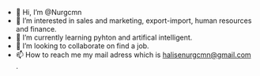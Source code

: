 - 👋 Hi, I’m @Nurgcmn
- 👀 I’m interested in sales and marketing, export-import, human resources and finance.
- 🌱 I’m currently learning pyhton and artifical intelligent.
- 💞️ I’m looking to collaborate on find a job.
- 📫 How to reach me my mail adress which is halisenurgcmn@gmail.com .
<!---
Nurgcmn/Nurgcmn is a ✨ special ✨ repository because its `README.md` (this file) appears on your GitHub profile.
You can click the Preview link to take a look at your changes.
--->
